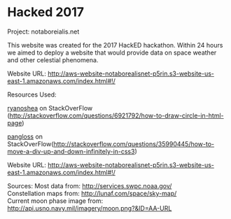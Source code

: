 # Hacked 2017
Project: notaboreialis.net

This website was created for the 2017 HackED hackathon.  Within 24 hours we 
aimed to deploy a website that would provide data on space weather and other 
celestial phenomena.

Website URL: http://aws-website-notaborealisnet-p5rin.s3-website-us-east-1.amazonaws.com/index.html#!/

Resources Used:

[ryanoshea](http://stackoverflow.com/users/859085/ryanoshea)
on StackOverFlow (http://stackoverflow.com/questions/6921792/how-to-draw-circle-in-html-page)

[pangloss](http://stackoverflow.com/users/483779/pangloss)
on StackOverFlow(http://stackoverflow.com/questions/35990445/how-to-move-a-div-up-and-down-infinitely-in-css3)

Website URL: http://aws-website-notaborealisnet-p5rin.s3-website-us-east-1.amazonaws.com/index.html#!/

Sources:
Most data from: http://services.swpc.noaa.gov/  
Constellation maps from: http://lunaf.com/space/sky-map/  
Current moon phase image from: http://api.usno.navy.mil/imagery/moon.png?&ID=AA-URL  


